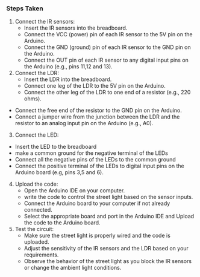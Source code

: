 ### Steps Taken

1. Connect the IR sensors:
   - Insert the IR sensors into the breadboard.
   - Connect the VCC (power) pin of each IR sensor to the 5V pin on the Arduino.
   - Connect the GND (ground) pin of each IR sensor to the GND pin on the Arduino.
   - Connect the OUT pin of each IR sensor to any digital input pins on the Arduino (e.g., pins 11,12 and 13).
2. Connect the LDR:
   - Insert the LDR into the breadboard.
   - Connect one leg of the LDR to the 5V pin on the Arduino.
   - Connect the other leg of the LDR to one end of a resistor (e.g., 220 ohms). 
  - Connect the free end of the resistor to the GND pin on the Arduino.  
 - Connect a jumper wire from the junction between the LDR and the resistor to an analog input pin on the Arduino (e.g., A0).
3. Connect the LED:
- Insert the LED to the breadboard
- make a common ground for the negative terminal of the LEDs
- Connect all the negative pins of the LEDs to the common ground
- Connect the positive terminal of the LEDs to digital input pins on the Arduino board (e.g, pins 3,5 and 6).


4. Upload the code:
   - Open the Arduino IDE on your computer.
   - write the code to control the street light based on the sensor inputs.
   - Connect the Arduino board to your computer if not already connected.
   - Select the appropriate board and port in the Arduino IDE and Upload the code to the Arduino board.
5. Test the circuit:
   - Make sure the street light is properly wired and the code is uploaded.
   - Adjust the sensitivity of the IR sensors and the LDR based on your requirements.
   - Observe the behavior of the street light as you block the IR sensors or change the ambient light    conditions.

